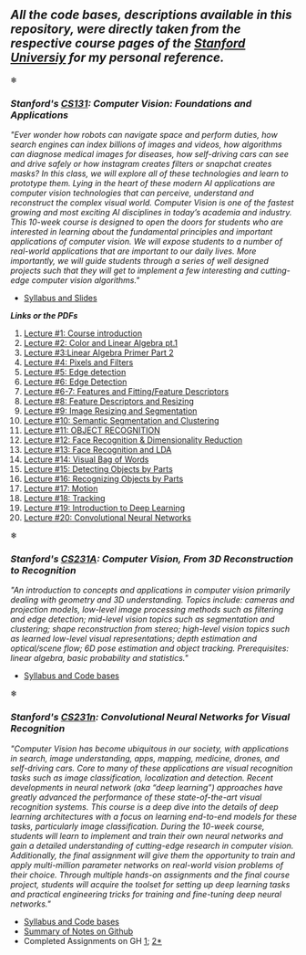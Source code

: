 ## *All the code bases, descriptions available in this repository, were directly taken from the respective course pages of the [Stanford Universiy](https://www.stanford.edu/) for my personal reference.*

❄
### *Stanford's [CS131](http://vision.stanford.edu/teaching/cs131_fall2021/index.html): Computer Vision: Foundations and Applications*

*"Ever wonder how robots can navigate space and perform duties, how search engines can index billions of images and videos, how algorithms can diagnose medical images for diseases, how self-driving cars can see and drive safely or how instagram creates filters or snapchat creates masks? In this class, we will explore all of these technologies and learn to prototype them. Lying in the heart of these modern AI applications are computer vision technologies that can perceive, understand and reconstruct the complex visual world. Computer Vision is one of the fastest growing and most exciting AI disciplines in today’s academia and industry. This 10-week course is designed to open the doors for students who are interested in learning about the fundamental principles and important applications of computer vision. We will expose students to a number of real-world applications that are important to our daily lives. More importantly, we will guide students through a series of well designed projects such that they will get to implement a few interesting and cutting-edge computer vision algorithms."*

* [Syllabus and Slides](http://vision.stanford.edu/teaching/cs131_fall2021/syllabus.html)

***Links or the PDFs***

1. [Lecture #1: Course introduction](https://nbviewer.jupyter.org/github/StanfordVL/cs131_notes/blob/master/lecture01/lecture01.pdf)
2. [Lecture #2: Color and Linear Algebra pt.1](https://nbviewer.jupyter.org/github/StanfordVL/cs131_notes/blob/master/lecture02/lecture02.pdf)
3. [Lecture #3:Linear Algebra Primer Part 2](https://nbviewer.jupyter.org/github/StanfordVL/cs131_notes/blob/master/lecture03/lecture03.pdf)
4. [Lecture #4: Pixels and Filters](https://nbviewer.jupyter.org/github/StanfordVL/cs131_notes/blob/master/lecture04/lecture04.pdf)
5. [Lecture #5: Edge detection](https://nbviewer.jupyter.org/github/StanfordVL/cs131_notes/blob/master/lecture05/lecture05.pdf)
6. [Lecture #6: Edge Detection](https://nbviewer.jupyter.org/github/StanfordVL/cs131_notes/blob/master/lecture06/lecture06.pdf)
7. [Lecture #6-7: Features and Fitting/Feature Descriptors](https://nbviewer.jupyter.org/github/StanfordVL/cs131_notes/blob/master/lecture07/lecture07.pdf)
8. [Lecture #8: Feature Descriptors and Resizing](https://nbviewer.jupyter.org/github/StanfordVL/cs131_notes/blob/master/lecture08/lecture08.pdf)
9. [Lecture #9: Image Resizing and Segmentation](https://nbviewer.jupyter.org/github/StanfordVL/cs131_notes/blob/master/lecture09/lecture09.pdf)
10. [Lecture #10: Semantic Segmentation and Clustering](https://nbviewer.jupyter.org/github/StanfordVL/cs131_notes/blob/master/lecture10/lecture10.pdf)
11. [Lecture #11: OBJECT RECOGNITION](https://nbviewer.jupyter.org/github/StanfordVL/cs131_notes/blob/master/lecture11/lecture11.pdf)
12. [Lecture #12: Face Recognition & Dimensionality Reduction](https://nbviewer.jupyter.org/github/StanfordVL/cs131_notes/blob/master/lecture12/lecture12.pdf)
13. [Lecture #13: Face Recognition and LDA](https://nbviewer.jupyter.org/github/StanfordVL/cs131_notes/blob/master/lecture13/lecture13.pdf)
14. [Lecture #14: Visual Bag of Words](https://nbviewer.jupyter.org/github/StanfordVL/cs131_notes/blob/master/lecture14/lecture14.pdf)
15. [Lecture #15: Detecting Objects by Parts](https://nbviewer.jupyter.org/github/StanfordVL/cs131_notes/blob/master/lecture15/lecture15.pdf)
16. [Lecture #16: Recognizing Objects by Parts](https://nbviewer.jupyter.org/github/StanfordVL/cs131_notes/blob/master/lecture16/lecture16.pdf)
17. [Lecture #17: Motion](https://nbviewer.jupyter.org/github/StanfordVL/cs131_notes/blob/master/lecture17/lecture17.pdf)
18. [Lecture #18: Tracking](https://nbviewer.jupyter.org/github/StanfordVL/cs131_notes/blob/master/lecture18/lecture18.pdf)
19. [Lecture #19: Introduction to Deep Learning](https://nbviewer.jupyter.org/github/StanfordVL/cs131_notes/blob/master/lecture19/lecture19.pdf)
20. [Lecture #20: Convolutional Neural Networks](https://nbviewer.jupyter.org/github/StanfordVL/cs131_notes/blob/master/lecture20/Lecture%2020.pdf)

❄
### *Stanford's [CS231A](https://web.stanford.edu/class/cs231a/): Computer Vision, From 3D Reconstruction to Recognition*

*"An introduction to concepts and applications in computer vision primarily dealing with geometry and 3D understanding. Topics include: cameras and projection models, low-level image processing methods such as filtering and edge detection; mid-level vision topics such as segmentation and clustering; shape reconstruction from stereo; high-level vision topics such as learned low-level visual representations; depth estimation and optical/scene flow; 6D pose estimation and object tracking. Prerequisites: linear algebra, basic probability and statistics."*

* [Syllabus and Code bases](https://web.stanford.edu/class/cs231a/syllabus.html)


❄
### *Stanford's [CS231n](http://cs231n.stanford.edu/): Convolutional Neural Networks for Visual Recognition*

*"Computer Vision has become ubiquitous in our society, with applications in search, image understanding, apps, mapping, medicine, drones, and self-driving cars. Core to many of these applications are visual recognition tasks such as image classification, localization and detection. Recent developments in neural network (aka “deep learning”) approaches have greatly advanced the performance of these state-of-the-art visual recognition systems. This course is a deep dive into the details of deep learning architectures with a focus on learning end-to-end models for these tasks, particularly image classification. During the 10-week course, students will learn to implement and train their own neural networks and gain a detailed understanding of cutting-edge research in computer vision. Additionally, the final assignment will give them the opportunity to train and apply multi-million parameter networks on real-world vision problems of their choice. Through multiple hands-on assignments and the final course project, students will acquire the toolset for setting up deep learning tasks and practical engineering tricks for training and fine-tuning deep neural networks."*

* [Syllabus and Code bases](https://cs231n.github.io/)
* [Summary of Notes on Github](https://github.com/mbadry1/CS231n-2017-Summary#course-info)
* Completed Assignments on GH [1](https://github.com/Burton2000/CS231n-2017); [2*](https://github.com/MahanFathi/CS231)

